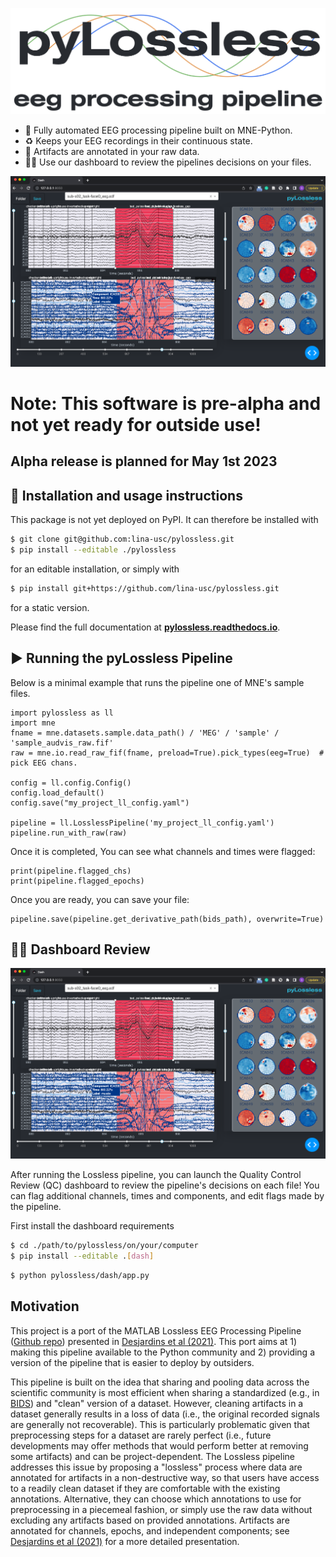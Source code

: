 
![logo](./docs/source/_static/logo_big.png)

- 🦾 Fully automated EEG processing pipeline built on MNE-Python.
- :recycle: Keeps your EEG recordings in their continuous state.
- 📝 Artifacts are annotated in your raw data.
- 👩‍💻 Use our dashboard to review the pipelines decisions on your files.

![QCR Dashboard](./docs/source/_images/qc_screenshot.png)

# **Note: This software is pre-alpha and not yet ready for outside use!**
## **Alpha release is planned for May 1st 2023**

## 📘 Installation and usage instructions

This package is not yet deployed on PyPI. It can therefore be installed with

```bash
$ git clone git@github.com:lina-usc/pylossless.git
$ pip install --editable ./pylossless
```
for an editable installation, or simply with 
```bash
$ pip install git+https://github.com/lina-usc/pylossless.git
```
for a static version. 

Please find the full documentation at
[**pylossless.readthedocs.io**](https://pylossless.readthedocs.io/en/latest/index.html).


## ▶️ Running the pyLossless Pipeline
Below is a minimal example that runs the pipeline one of MNE's sample files.  
```
import pylossless as ll 
import mne
fname = mne.datasets.sample.data_path() / 'MEG' / 'sample' /  'sample_audvis_raw.fif'
raw = mne.io.read_raw_fif(fname, preload=True).pick_types(eeg=True)  # pick EEG chans.

config = ll.config.Config()
config.load_default()
config.save("my_project_ll_config.yaml")

pipeline = ll.LosslessPipeline('my_project_ll_config.yaml')
pipeline.run_with_raw(raw)
```

Once it is completed, You can see what channels and times were flagged:
```
print(pipeline.flagged_chs)
print(pipeline.flagged_epochs)
```

Once you are ready, you can save your file:
```
pipeline.save(pipeline.get_derivative_path(bids_path), overwrite=True)
```

## 👩‍💻 Dashboard Review
![QCR Dashboard](./docs/source/_images/qc_screenshot.png)

After running the Lossless pipeline, you can launch the Quality Control
Review (QC) dashboard to review the pipeline's decisions on each file!
You can flag additional channels, times and components, and edit flags
made by the pipeline.

First install the dashboard requirements
```bash
$ cd ./path/to/pylossless/on/your/computer
$ pip install --editable .[dash]
```

```bash
$ python pylossless/dash/app.py
```

## Motivation

This project is a port of the MATLAB Lossless EEG Processing Pipeline ([Github repo](https://github.com/BUCANL/EEG-IP-L)) presented in [Desjardins et al (2021)](https://www.sciencedirect.com/science/article/pii/S0165027020303848). This port aims at 1) making this pipeline available to the Python community and 2) providing a version of the pipeline that is easier to deploy by outsiders.

This pipeline is built on the idea that sharing and pooling data across the scientific community is most efficient when sharing a standardized (e.g., in [BIDS](https://www.nature.com/articles/s41597-019-0104-8)) and "clean" version of a dataset. However, cleaning artifacts in a dataset generally results in a loss of data (i.e., the original recorded signals are generally not recoverable). This is particularly problematic given that preprocessing steps for a dataset are rarely perfect (i.e., future developments may offer methods that would perform better at removing some artifacts) and can be project-dependent. The Lossless pipeline addresses this issue by proposing a "lossless" process where data are annotated for artifacts in a non-destructive way, so that users have access to a readily clean dataset if they are comfortable with the existing annotations. Alternative, they can choose which annotations to use for preprocessing in a piecemeal fashion, or simply use the raw data without excluding any artifacts based on provided annotations. Artifacts are annotated for channels, epochs, and independent components; see  [Desjardins et al (2021)](https://www.sciencedirect.com/science/article/pii/S0165027020303848) for a more detailed presentation.
